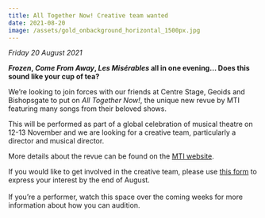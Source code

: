```yaml
---
title: All Together Now! Creative team wanted
date: 2021-08-20
image: /assets/gold_onbackground_horizontal_1500px.jpg
---
```

*Friday 20 August 2021*

***Frozen*, *Come From Away*, *Les Misérables* all in one evening… Does this sound like your cup of tea?** 

We’re looking to join forces with our friends at Centre Stage, Geoids and Bishopsgate to put on *All Together Now!*, the unique new revue by MTI featuring many songs from their beloved shows.

This will be performed as part of a global celebration of musical theatre on 12-13 November and we are looking for a creative team, particularly a director and musical director. 

More details about the revue can be found on the [MTI website](https://www.mtishows.co.uk/mtis-all-together-now).

If you would like to get involved in the creative team, please use [this form](https://docs.google.com/forms/d/e/1FAIpQLSdJ5isSoc358ohI5PQ4SGIeMWW79GXFf4RrRpwZqRsFo9irgw/viewform) to express your interest by the end of August.\
\
If you’re a performer, watch this space over the coming weeks for more information about how you can audition.